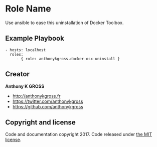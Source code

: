 Role Name
=========

Use ansible to ease this uninstallation of Docker Toolbox. 

Example Playbook
----------------

    - hosts: localhost
      roles:
         - { role: anthonykgross.docker-osx-uninstall }

## Creator
**Anthony K GROSS**
- <http://anthonykgross.fr>
- <https://twitter.com/anthonykgross>
- <https://github.com/anthonykgross>

## Copyright and license
Code and documentation copyright 2017. Code released under [the MIT license](https://github.com/anthonykgross/ansible-docker-osx-uninstall/blob/master/LICENSE).
